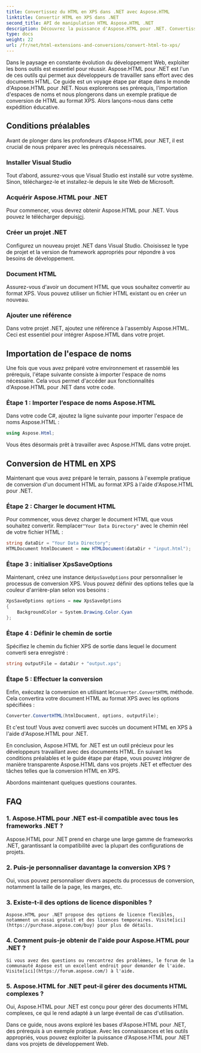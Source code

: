 ```yaml
---
title: Convertissez du HTML en XPS dans .NET avec Aspose.HTML
linktitle: Convertir HTML en XPS dans .NET
second_title: API de manipulation HTML Aspose.HTML .NET
description: Découvrez la puissance d'Aspose.HTML pour .NET. Convertissez du HTML en XPS sans effort. Conditions préalables, guide étape par étape et FAQ inclus.
type: docs
weight: 22
url: /fr/net/html-extensions-and-conversions/convert-html-to-xps/
---
```


Dans le paysage en constante évolution du développement Web, exploiter les bons outils est essentiel pour réussir. Aspose.HTML pour .NET est l'un de ces outils qui permet aux développeurs de travailler sans effort avec des documents HTML. Ce guide est un voyage étape par étape dans le monde d'Aspose.HTML pour .NET. Nous explorerons ses prérequis, l'importation d'espaces de noms et nous plongerons dans un exemple pratique de conversion de HTML au format XPS. Alors lançons-nous dans cette expédition éducative.

## Conditions préalables

Avant de plonger dans les profondeurs d'Aspose.HTML pour .NET, il est crucial de nous préparer avec les prérequis nécessaires.

### Installer Visual Studio

Tout d’abord, assurez-vous que Visual Studio est installé sur votre système. Sinon, téléchargez-le et installez-le depuis le site Web de Microsoft.

### Acquérir Aspose.HTML pour .NET

 Pour commencer, vous devrez obtenir Aspose.HTML pour .NET. Vous pouvez le télécharger depuis[ici](https://releases.aspose.com/html/net/).

### Créer un projet .NET

Configurez un nouveau projet .NET dans Visual Studio. Choisissez le type de projet et la version de framework appropriés pour répondre à vos besoins de développement.

### Document HTML

Assurez-vous d'avoir un document HTML que vous souhaitez convertir au format XPS. Vous pouvez utiliser un fichier HTML existant ou en créer un nouveau.

### Ajouter une référence

Dans votre projet .NET, ajoutez une référence à l'assembly Aspose.HTML. Ceci est essentiel pour intégrer Aspose.HTML dans votre projet.

## Importation de l'espace de noms

Une fois que vous avez préparé votre environnement et rassemblé les prérequis, l'étape suivante consiste à importer l'espace de noms nécessaire. Cela vous permet d'accéder aux fonctionnalités d'Aspose.HTML pour .NET dans votre code.

### Étape 1 : Importer l’espace de noms Aspose.HTML

Dans votre code C#, ajoutez la ligne suivante pour importer l'espace de noms Aspose.HTML :

```csharp
using Aspose.Html;
```

Vous êtes désormais prêt à travailler avec Aspose.HTML dans votre projet.

## Conversion de HTML en XPS

Maintenant que vous avez préparé le terrain, passons à l'exemple pratique de conversion d'un document HTML au format XPS à l'aide d'Aspose.HTML pour .NET.

### Étape 2 : Charger le document HTML

 Pour commencer, vous devez charger le document HTML que vous souhaitez convertir. Remplacer`"Your Data Directory"` avec le chemin réel de votre fichier HTML :

```csharp
string dataDir = "Your Data Directory";
HTMLDocument htmlDocument = new HTMLDocument(dataDir + "input.html");
```

### Étape 3 : initialiser XpsSaveOptions

 Maintenant, créez une instance de`XpsSaveOptions` pour personnaliser le processus de conversion XPS. Vous pouvez définir des options telles que la couleur d'arrière-plan selon vos besoins :

```csharp
XpsSaveOptions options = new XpsSaveOptions
{
    BackgroundColor = System.Drawing.Color.Cyan
};
```

### Étape 4 : Définir le chemin de sortie

Spécifiez le chemin du fichier XPS de sortie dans lequel le document converti sera enregistré :

```csharp
string outputFile = dataDir + "output.xps";
```

### Étape 5 : Effectuer la conversion

 Enfin, exécutez la conversion en utilisant le`Converter.ConvertHTML` méthode. Cela convertira votre document HTML au format XPS avec les options spécifiées :

```csharp
Converter.ConvertHTML(htmlDocument, options, outputFile);
```

Et c'est tout! Vous avez converti avec succès un document HTML en XPS à l'aide d'Aspose.HTML pour .NET.

En conclusion, Aspose.HTML for .NET est un outil précieux pour les développeurs travaillant avec des documents HTML. En suivant les conditions préalables et le guide étape par étape, vous pouvez intégrer de manière transparente Aspose.HTML dans vos projets .NET et effectuer des tâches telles que la conversion HTML en XPS.

Abordons maintenant quelques questions courantes.

## FAQ

### 1. Aspose.HTML pour .NET est-il compatible avec tous les frameworks .NET ?
   Aspose.HTML pour .NET prend en charge une large gamme de frameworks .NET, garantissant la compatibilité avec la plupart des configurations de projets.

### 2. Puis-je personnaliser davantage la conversion XPS ?
   Oui, vous pouvez personnaliser divers aspects du processus de conversion, notamment la taille de la page, les marges, etc.

### 3. Existe-t-il des options de licence disponibles ?
    Aspose.HTML pour .NET propose des options de licence flexibles, notamment un essai gratuit et des licences temporaires. Visite[ici](https://purchase.aspose.com/buy) pour plus de détails.

### 4. Comment puis-je obtenir de l'aide pour Aspose.HTML pour .NET ?
    Si vous avez des questions ou rencontrez des problèmes, le forum de la communauté Aspose est un excellent endroit pour demander de l'aide. Visite[ici](https://forum.aspose.com/) à l'aide.

### 5. Aspose.HTML for .NET peut-il gérer des documents HTML complexes ?
   Oui, Aspose.HTML pour .NET est conçu pour gérer des documents HTML complexes, ce qui le rend adapté à un large éventail de cas d'utilisation.

Dans ce guide, nous avons exploré les bases d'Aspose.HTML pour .NET, des prérequis à un exemple pratique. Avec les connaissances et les outils appropriés, vous pouvez exploiter la puissance d'Aspose.HTML pour .NET dans vos projets de développement Web.